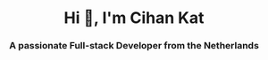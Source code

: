 <h1 align="center">Hi 👋, I'm Cihan Kat</h1>
<h3 align="center">A passionate Full-stack Developer from the Netherlands</h3>

